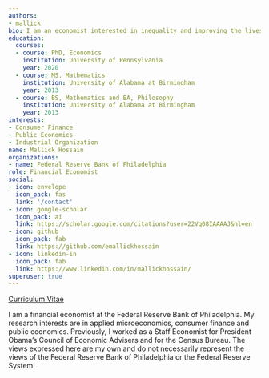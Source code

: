 ```yaml
---
authors:
- mallick
bio: I am an economist interested in inequality and improving the lives of those around me.
education:
  courses:
  - course: PhD, Economics
    institution: University of Pennsylvania
    year: 2020
  - course: MS, Mathematics
    institution: University of Alabama at Birmingham
    year: 2013
  - course: BS, Mathematics and BA, Philosophy 
    institution: University of Alabama at Birmingham
    year: 2013
interests:
- Consumer Finance
- Public Economics
- Industrial Organization
name: Mallick Hossain
organizations:  
- name: Federal Reserve Bank of Philadelphia
role: Financial Economist
social:
- icon: envelope
  icon_pack: fas
  link: '/contact'
- icon: google-scholar
  icon_pack: ai
  link: https://scholar.google.com/citations?user=22Vq08IAAAAJ&hl=en
- icon: github
  icon_pack: fab
  link: https://github.com/emallickhossain
- icon: linkedin-in
  icon_pack: fab
  link: https://www.linkedin.com/in/mallickhossain/
superuser: true
---
```


[Curriculum Vitae](/files/HossainCV.pdf)

I am a financial economist at the Federal Reserve Bank of Philadelphia. My research interests are in applied microeconomics, consumer finance and public economics. Previously, I worked as a Staff Economist for President Obama’s Council of Economic Advisers and for the Census Bureau. The views expressed here are my own and do not necessarily represent the views of the Federal Reserve Bank of Philadelphia or the Federal Reserve System. 
